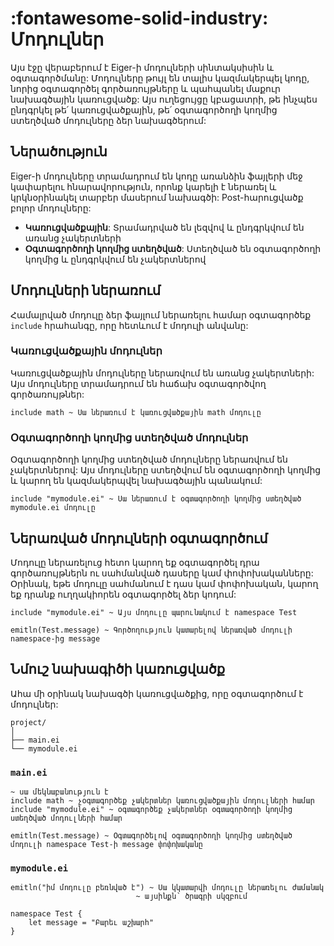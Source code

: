 # __:fontawesome-solid-industry: Մոդուլներ__

Այս էջը վերաբերում է Eiger-ի մոդուլների սինտակսիսին և օգտագործմանը: Մոդուլները թույլ են տալիս կազմակերպել կոդը, նորից օգտագործել գործառույթները և պահպանել մաքուր նախագծային կառուցվածք: Այս ուղեցույցը կբացատրի, թե ինչպես ընդգրկել թե՛ կառուցվածքային, թե՛ օգտագործողի կողմից ստեղծված մոդուլները ձեր նախագծերում:

## Ներածություն

Eiger-ի մոդուլները տրամադրում են կոդը առանձին ֆայլերի մեջ կափարելու հնարավորություն, որոնք կարելի է ներառել և կրկնօրինակել տարբեր մասերում նախագծի: Post-հարուցվածք բոլոր մոդուլները:

- __Կառուցվածքային__: Տրամադրված են լեզվով և ընդգրկվում են առանց չակերտների
- __Օգտագործողի կողմից ստեղծված__: Ստեղծված են օգտագործողի կողմից և ընդգրկվում են չակերտներով

## Մոդուլների ներառում
Համալրված մոդուլը ձեր ֆայլում ներառելու համար օգտագործեք `include` հրահանգը, որը հետևում է մոդուլի անվանը:

### Կառուցվածքային մոդուլներ
Կառուցվածքային մոդուլները ներառվում են առանց չակերտների: Այս մոդուլները տրամադրում են հաճախ օգտագործվող գործառույթներ:
```eiger
include math ~ Սա ներառում է կառուցվածքային math մոդուլը
```

### Օգտագործողի կողմից ստեղծված մոդուլներ
Օգտագործողի կողմից ստեղծված մոդուլները ներառվում են չակերտներով: Այս մոդուլները ստեղծվում են օգտագործողի կողմից և կարող են կազմակերպվել նախագծային պանակում:
```eiger
include "mymodule.ei" ~ Սա ներառում է օգտագործողի կողմից ստեղծված mymodule.ei մոդուլը
```

## Ներառված մոդուլների օգտագործում
Մոդուլը ներառելուց հետո կարող եք օգտագործել դրա գործառույթներն ու սահմանված դասերը կամ փոփոխականները: Օրինակ, եթե մոդուլը սահմանում է դաս կամ փոփոխական, կարող եք դրանք ուղղակիորեն օգտագործել ձեր կոդում:

```eiger
include "mymodule.ei" ~ Այս մոդուլը պարունակում է namespace Test

emitln(Test.message) ~ Գործողություն կատարելով ներառված մոդուլի namespace-ից message
```

## Նմուշ նախագիծի կառուցվածք
Ահա մի օրինակ նախագծի կառուցվածքից, որը օգտագործում է մոդուլներ:
```none
project/
│
├── main.ei
└── mymodule.ei
```

### `main.ei`
```eiger
~ սա մեկնաբանություն է
include math ~ չօգտագործեք չակերտներ կառուցվածքային մոդուլների համար
include "mymodule.ei" ~ օգտագործեք չակերտներ օգտագործողի կողմից ստեղծված մոդուլների համար

emitln(Test.message) ~ Օգտագործելով օգտագործողի կողմից ստեղծված մոդուլի namespace Test-ի message փոփոխականը
```

### `mymodule.ei`
```eiger
emitln("իմ մոդուլը բեռնված է") ~ Սա կկատարվի մոդուլը ներառելու ժամանակ
                            ~ այսինքն՝ ծրագրի սկզբում

namespace Test {
    let message = "Բարեւ աշխարհ"
}
```